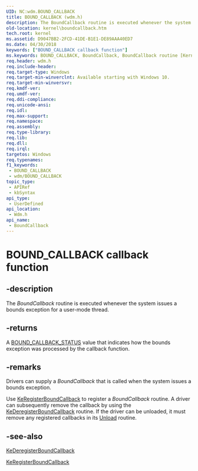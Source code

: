 ```yaml
---
UID: NC:wdm.BOUND_CALLBACK
title: BOUND_CALLBACK (wdm.h)
description: The BoundCallback routine is executed whenever the system issues a bounds exception for a user-mode thread.
old-location: kernel\boundcallback.htm
tech.root: kernel
ms.assetid: D9047BB2-2FCD-41DE-B1E1-DE89AAA40ED7
ms.date: 04/30/2018
keywords: ["BOUND_CALLBACK callback function"]
ms.keywords: BOUND_CALLBACK, BoundCallback, BoundCallback routine [Kernel-Mode Driver Architecture], kernel.boundcallback, wdm/BoundCallback
req.header: wdm.h
req.include-header: 
req.target-type: Windows
req.target-min-winverclnt: Available starting with Windows 10.
req.target-min-winversvr: 
req.kmdf-ver: 
req.umdf-ver: 
req.ddi-compliance: 
req.unicode-ansi: 
req.idl: 
req.max-support: 
req.namespace: 
req.assembly: 
req.type-library: 
req.lib: 
req.dll: 
req.irql: 
targetos: Windows
req.typenames: 
f1_keywords:
 - BOUND_CALLBACK
 - wdm/BOUND_CALLBACK
topic_type:
 - APIRef
 - kbSyntax
api_type:
 - UserDefined
api_location:
 - Wdm.h
api_name:
 - BoundCallback
---
```


# BOUND_CALLBACK callback function


## -description

The <i>BoundCallback</i> routine is executed whenever the system issues a bounds exception for a user-mode thread.

## -returns

A <a href="https://docs.microsoft.com/windows-hardware/drivers/ddi/wdm/ne-wdm-_bound_callback_status">BOUND_CALLBACK_STATUS</a> value that indicates how the bounds exception was processed by the callback function.

## -remarks

Drivers can supply a <i>BoundCallback</i> that is called when the system issues a bounds exception.

Use <a href="https://docs.microsoft.com/windows-hardware/drivers/ddi/wdm/nf-wdm-keregisterboundcallback">KeRegisterBoundCallback</a> to register a <i>BoundCallback</i> routine. A driver can subsequently remove the callback by using the <a href="https://docs.microsoft.com/windows-hardware/drivers/ddi/wdm/nf-wdm-kederegisterboundcallback">KeDeregisterBoundCallback</a> routine. If the driver can be unloaded, it must remove any registered callbacks in its <a href="https://docs.microsoft.com/windows-hardware/drivers/ddi/wdm/nc-wdm-driver_unload">Unload</a> routine.

## -see-also

<a href="https://docs.microsoft.com/windows-hardware/drivers/ddi/wdm/nf-wdm-kederegisterboundcallback">KeDeregisterBoundCallback</a>



<a href="https://docs.microsoft.com/windows-hardware/drivers/ddi/wdm/nf-wdm-keregisterboundcallback">KeRegisterBoundCallback</a>

